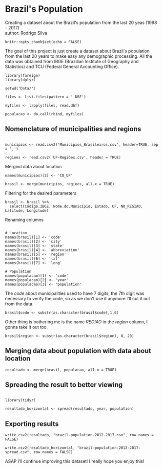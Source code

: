 # Brazil's Population  
Creating a dataset about the Brazil's population from the last 20 yeas (1998 - 2017)  
author: Rodrigo Silva  


```{r setup, include=FALSE}
knitr::opts_chunk$set(echo = FALSE)
```

The goal of this project is just create a dataset about Brazil's population from the last 20 years to make easy any demographic processing. All the data was obtained from IBGE (Brazilian Institute of Geography and Statistics) and TCU (Federal General Accounting Office).

```{r libraries, eval=FALSE, echo=TRUE, warning=FALSE}
library(foreign)
library(dplyr)
```

```{r merging population, eval=FALSE, warning=FALSE, echo=TRUE}
setwd('Data/')

files <- list.files(pattern = '.DBF')

myfiles <- lapply(files, read.dbf)

populacao <- do.call(rbind, myfiles)
```

## Nomenclature of municipalities and regions

```{r municipalities and regions, eval=FALSE, warning=FALSE, echo=TRUE}

municipios <- read.csv2('Municipios_Brasileiros.csv', header=TRUE, sep = ',')

regioes <- read.csv2('UF-Regiões.csv', header = TRUE)

```

Mergind data about location

```{r merging location, eval=FALSE, warning=FALSE, echo=TRUE}
names(municipios)[3] <- 'CO_UF'

brasil <- merge(municipios, regioes, all.x = TRUE)
```

Filtering for the desired parameters

```{r filtering parameters, eval=FALSE, warning=FALSE, echo=TRUE}
brasil <- brasil %>%
  select(Código.IBGE, Nome.do.Município, Estado, UF, NO_REGIAO, Latitude, Longitude)
```

Renaming columns

```{r renaming columns, eval=FALSE, warning=FALSE, echo=TRUE}

# Location
names(brasil)[1] <- 'code'
names(brasil)[2] <- 'city'
names(brasil)[3] <- 'state'
names(brasil)[4] <- 'abbreviation'
names(brasil)[5] <- 'region'
names(brasil)[6] <- 'lat'
names(brasil)[7] <- 'long'

# Population
names(populacao)[1] <- 'code'
names(populacao)[2] <- 'year'
names(populacao)[3] <- 'population'

```

The *code* about municipalities used to have 7 digits, the 7th digit was necessary to verify the code, so as we don't use it anymore I'll cut it out from the data. 

```{r remove digit verification, eval=FALSE, warning=FALSE, echo=TRUE}
brasil$code <- substr(as.character(brasil$code),1,6)
```

Other thing is bothering me is the name *REGIAO* in the *region* column, I gonna take it out too. 

```{r remove name regiao, eval=FALSE, warning=FALSE, echo=TRUE}
brasil$region <- substr(as.character(brasil$region), 8, 20)
```

## Merging data about population with data about location

```{r generating result, eval=FALSE, warning=FALSE, echo=TRUE}
resultado <- merge(brasil, populacao, all.x = TRUE)
```

## Spreading the result to better viewing

```{r spreading results, eval=FALSE, warning=FALSE, echo=TRUE}

library(tidyr)

resultado_horizontal <- spread(resultado, year, population)

```

## Exporting results

```{r exporting results, eval=FALSE, warning=FALSE, echo=TRUE}
write.csv2(resultado, "brazil-population-2012-2017.csv", row.names = FALSE)

write.csv2(resultado_horizontal, "brazil-population-2012-2017-spread.csv", row.names = FALSE)
```

ASAP I'll continue improving this dataset!
I really hope you enjoy this!

